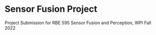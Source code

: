 # Sensor Fusion Project
 Project Submission for RBE 595 Sensor Fusion and Perception, WPI Fall 2022
